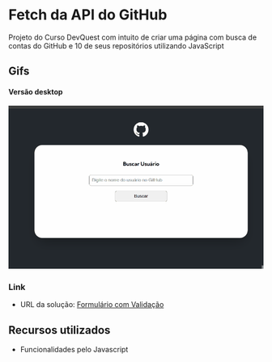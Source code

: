 # Fetch da API do GitHub

Projeto do Curso DevQuest com intuito de criar uma página com busca de contas do GitHub e 10 de seus repositórios utilizando JavaScript

## Gifs

#### Versão desktop
![](./src/image/gif-desktop.gif)

### Link

- URL da solução: [Formulário com Validação](https://shyayhs.github.io/projeto-fetch-github/)

## Recursos utilizados

- Funcionalidades pelo Javascript
